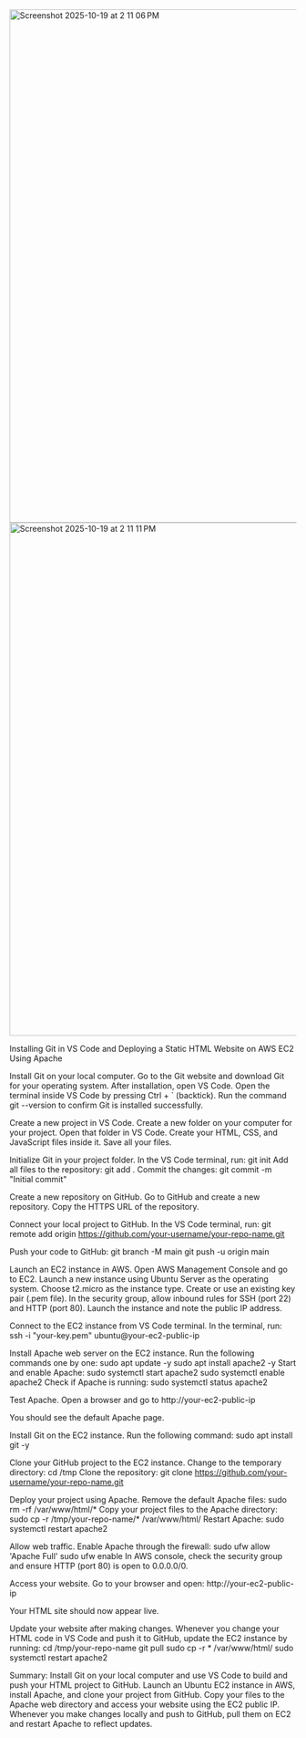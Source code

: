 <img width="1440" height="900" alt="Screenshot 2025-10-19 at 2 11 06 PM" src="https://github.com/user-attachments/assets/636c59e5-be1c-4ef2-8e0e-14200554950b" />
<img width="1440" height="900" alt="Screenshot 2025-10-19 at 2 11 11 PM" src="https://github.com/user-attachments/assets/8a6cb482-632d-4834-a306-b1170f991c2e" />

Installing Git in VS Code and Deploying a Static HTML Website on AWS EC2 Using Apache

Install Git on your local computer.
Go to the Git website and download Git for your operating system.
After installation, open VS Code.
Open the terminal inside VS Code by pressing Ctrl + ` (backtick).
Run the command git --version to confirm Git is installed successfully.

Create a new project in VS Code.
Create a new folder on your computer for your project.
Open that folder in VS Code.
Create your HTML, CSS, and JavaScript files inside it.
Save all your files.

Initialize Git in your project folder.
In the VS Code terminal, run:
git init
Add all files to the repository:
git add .
Commit the changes:
git commit -m "Initial commit"

Create a new repository on GitHub.
Go to GitHub and create a new repository.
Copy the HTTPS URL of the repository.

Connect your local project to GitHub.
In the VS Code terminal, run:
git remote add origin https://github.com/your-username/your-repo-name.git

Push your code to GitHub:
git branch -M main
git push -u origin main

Launch an EC2 instance in AWS.
Open AWS Management Console and go to EC2.
Launch a new instance using Ubuntu Server as the operating system.
Choose t2.micro as the instance type.
Create or use an existing key pair (.pem file).
In the security group, allow inbound rules for SSH (port 22) and HTTP (port 80).
Launch the instance and note the public IP address.

Connect to the EC2 instance from VS Code terminal.
In the terminal, run:
ssh -i "your-key.pem" ubuntu@your-ec2-public-ip

Install Apache web server on the EC2 instance.
Run the following commands one by one:
sudo apt update -y
sudo apt install apache2 -y
Start and enable Apache:
sudo systemctl start apache2
sudo systemctl enable apache2
Check if Apache is running:
sudo systemctl status apache2

Test Apache.
Open a browser and go to http://your-ec2-public-ip

You should see the default Apache page.

Install Git on the EC2 instance.
Run the following command:
sudo apt install git -y

Clone your GitHub project to the EC2 instance.
Change to the temporary directory:
cd /tmp
Clone the repository:
git clone https://github.com/your-username/your-repo-name.git

Deploy your project using Apache.
Remove the default Apache files:
sudo rm -rf /var/www/html/*
Copy your project files to the Apache directory:
sudo cp -r /tmp/your-repo-name/* /var/www/html/
Restart Apache:
sudo systemctl restart apache2

Allow web traffic.
Enable Apache through the firewall:
sudo ufw allow 'Apache Full'
sudo ufw enable
In AWS console, check the security group and ensure HTTP (port 80) is open to 0.0.0.0/0.

Access your website.
Go to your browser and open:
http://your-ec2-public-ip

Your HTML site should now appear live.

Update your website after making changes.
Whenever you change your HTML code in VS Code and push it to GitHub, update the EC2 instance by running:
cd /tmp/your-repo-name
git pull
sudo cp -r * /var/www/html/
sudo systemctl restart apache2

Summary:
Install Git on your local computer and use VS Code to build and push your HTML project to GitHub.
Launch an Ubuntu EC2 instance in AWS, install Apache, and clone your project from GitHub.
Copy your files to the Apache web directory and access your website using the EC2 public IP.
Whenever you make changes locally and push to GitHub, pull them on EC2 and restart Apache to reflect updates.
